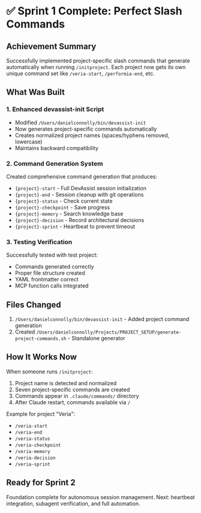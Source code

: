 # ✅ Sprint 1 Complete: Perfect Slash Commands

## Achievement Summary
Successfully implemented project-specific slash commands that generate automatically when running `/initproject`. Each project now gets its own unique command set like `/veria-start`, `/performia-end`, etc.

## What Was Built

### 1. Enhanced devassist-init Script
- Modified `/Users/danielconnolly/bin/devassist-init` 
- Now generates project-specific commands automatically
- Creates normalized project names (spaces/hyphens removed, lowercase)
- Maintains backward compatibility

### 2. Command Generation System
Created comprehensive command generation that produces:
- `{project}-start` - Full DevAssist session initialization
- `{project}-end` - Session cleanup with git operations
- `{project}-status` - Check current state
- `{project}-checkpoint` - Save progress
- `{project}-memory` - Search knowledge base
- `{project}-decision` - Record architectural decisions
- `{project}-sprint` - Heartbeat to prevent timeout

### 3. Testing Verification
Successfully tested with test project:
- Commands generated correctly
- Proper file structure created
- YAML frontmatter correct
- MCP function calls integrated

## Files Changed
1. `/Users/danielconnolly/bin/devassist-init` - Added project command generation
2. Created `/Users/danielconnolly/Projects/PROJECT_SETUP/generate-project-commands.sh` - Standalone generator

## How It Works Now

When someone runs `/initproject`:
1. Project name is detected and normalized
2. Seven project-specific commands are created
3. Commands appear in `.claude/commands/` directory
4. After Claude restart, commands available via `/`

Example for project "Veria":
- `/veria-start`
- `/veria-end`
- `/veria-status`
- `/veria-checkpoint`
- `/veria-memory`
- `/veria-decision`
- `/veria-sprint`

## Ready for Sprint 2
Foundation complete for autonomous session management. Next: heartbeat integration, subagent verification, and full automation.